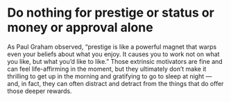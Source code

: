 # Do nothing for prestige or status or money or approval alone

As Paul Graham observed, “prestige is like a powerful magnet that warps even your beliefs about what you enjoy. It causes you to work not on what you like, but what you’d like to like.” Those extrinsic motivators are fine and can feel life-affirming in the moment, but they ultimately don’t make it thrilling to get up in the morning and gratifying to go to sleep at night — and, in fact, they can often distract and detract from the things that do offer those deeper rewards.
